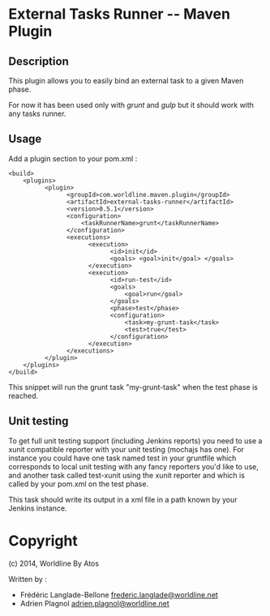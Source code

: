 # External Tasks Runner -- Maven Plugin

## Description

This plugin allows you to easily bind an external task to a given Maven phase.

For now it has been used only with *grunt* and *gulp* but it should work with any tasks runner.

## Usage

Add a plugin section to your pom.xml :

	<build>
		<plugins>
              <plugin>
                    <groupId>com.worldline.maven.plugin</groupId>
                    <artifactId>external-tasks-runner</artifactId>
                    <version>0.5.1</version>
                    <configuration>
                        <taskRunnerName>grunt</taskRunnerName>
                    </configuration>
                    <executions>
                          <execution>
                                <id>init</id>
                                <goals> <goal>init</goal> </goals>
                          </execution>
                          <execution>
                                <id>run-test</id>
                                <goals>
                                    <goal>run</goal>
                                </goals>
                                <phase>test</phase>
                                <configuration>
                                    <task>my-grunt-task</task>
                                    <test>true</test>
                                </configuration>
                          </execution>
                    </executions>
              </plugin>
		</plugins>
	</build>

This snippet will run the grunt task "my-grunt-task" when the test phase is reached.


## Unit testing

To get full unit testing support (including Jenkins reports) you need to use
a xunit compatible reporter with your unit testing (mochajs has one).
For instance you could have one task named test in your gruntfile which corresponds
to local unit testing with any fancy reporters you'd like to use, and another task
called test-xunit using the xunit reporter and which is called by your pom.xml on the
test phase.

This task should write its output in a xml file in a path known by your Jenkins instance.


# Copyright

(c) 2014, Worldline By Atos

Written by :
 - Frédéric Langlade-Bellone <frederic.langlade@worldline.net>
 - Adrien Plagnol <adrien.plagnol@worldline.net>


